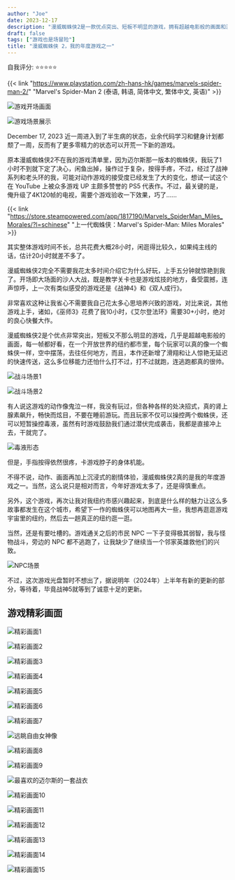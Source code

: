 ```yaml
---
author: "Joe"
date: 2023-12-17
description: "漫威蜘蛛侠2是一款优点突出、短板不明显的游戏，拥有超越电影般的画面和流畅的游戏体验，是我的年度游戏之一"
draft: false
tags: ["游戏也是场冒险"]
title: "漫威蜘蛛侠 2，我的年度游戏之一"
---
```


自我评分: ⭐️⭐️⭐️⭐️⭐️

{{< link "https://www.playstation.com/zh-hans-hk/games/marvels-spider-man-2/" "Marvel's Spider-Man 2 (泰语, 韩语, 简体中文, 繁体中文, 英语)" >}}

![游戏开场画面](/images/posts/marvel-spiderman-2-game-review/spiderman-2-opening.webp)

![游戏场景展示](/images/posts/marvel-spiderman-2-game-review/spiderman-2-scene-1.webp)

December 17, 2023 近一周进入到了半生病的状态，业余代码学习和健身计划都颓了一周，反而有了更多零精力的状态可以开荒一下新的游戏。

原本漫威蜘蛛侠2不在我的游戏清单里，因为迈尔斯那一版本的蜘蛛侠，我玩了1小时不到就下定了决心，闲鱼出掉，操作过于复杂，按得手疼，不过，经过了战神系列和老头环的我，可能对动作游戏的接受度已经发生了大的变化，想试一试这个在 YouTube 上被众多游戏 UP 主颇多赞誉的 PS5 代表作。不过，最关键的是，俺升级了4K120帧的电视，需要个游戏验收一下效果，巧了……

{{< link "https://store.steampowered.com/app/1817190/Marvels_SpiderMan_Miles_Morales/?l=schinese" "上一代蜘蛛侠：Marvel's Spider-Man: Miles Morales" >}}

其实整体游戏时间不长，总共花费大概28小时，闲逛得比较久，如果纯主线的话，估计20小时就差不多了。

漫威蜘蛛侠2完全不需要我花太多时间介绍它为什么好玩，上手五分钟就惊艳到我了。开场即大场面的沙人大战，既是教学关卡也是游戏炫技的地方，备受震撼，连声惊呼，上一次有类似感受的游戏还是《战神4》和《双人成行》。

非常喜欢这种让我省心不需要我自己花太多心思培养兴致的游戏，对比来说，其他游戏上手，诸如，《巫师3》花费了我10小时，《艾尔登法环》需要30+小时，绝对的良心快餐大作。

漫威蜘蛛侠2是个优点非常突出，短板又不那么明显的游戏，几乎是超越电影般的画面，每一帧都好看，在一个开放世界的纽约都市里，每个玩家可以真的像一个蜘蛛侠一样，空中摆荡，去往任何地方，而且，本作还新增了滑翔和让人惊艳无延迟的快速传送，这么多位移能力还怕什么打不过，打不过就跑，连逃跑都真的很帅。

![战斗场景1](/images/posts/marvel-spiderman-2-game-review/spiderman-2-battle-1.webp)

![战斗场景2](/images/posts/marvel-spiderman-2-game-review/spiderman-2-battle-2.webp)

有人说这游戏的动作像鬼泣一样，我没有玩过，但各种各样的处决招式，真的肾上腺素飙升，畅快而炫目，不要在睡前游玩。而且玩家不仅可以操控两个蜘蛛侠，还可以短暂操控毒液，虽然有时游戏鼓励我们通过潜伏完成袭击，我都是直接冲上去，干就完了。

![毒液形态](/images/posts/marvel-spiderman-2-game-review/spiderman-2-venom.webp)

但是，手指按得依然很疼，卡游戏脖子的身体机能。

不得不说，动作、画面再加上沉浸式的剧情体验，漫威蜘蛛侠2真的是我的年度游戏之一。当然，这么说只是相对而言，今年好游戏太多了，还是得慎重点。

另外，这个游戏，再次让我对我纽约市感兴趣起来，到底是什么样的魅力让这么多故事都发生在这个城市，希望下一作的蜘蛛侠可以地图再大一些，我想再逛逛游戏宇宙里的纽约，然后去一趟真正的纽约逛一逛。

当然，还是有要吐槽的。游戏通关之后的市民 NPC 一下子变得极其弱智，我与怪物战斗，旁边的 NPC 都不逃跑了，让我缺少了继续当一个邻家英雄救他们的兴致。

![NPC场景](/images/posts/marvel-spiderman-2-game-review/spiderman-2-npc.webp)

不过，这次游戏光盘暂时不想出了，据说明年（2024年）上半年有新的更新的部分，等待着，毕竟战神5就等到了诚意十足的更新。

## 游戏精彩画面

![精彩画面1](/images/posts/marvel-spiderman-2-game-review/spiderman-2-highlight-1.webp)

![精彩画面2](/images/posts/marvel-spiderman-2-game-review/spiderman-2-highlight-2.webp)

![精彩画面3](/images/posts/marvel-spiderman-2-game-review/spiderman-2-highlight-3.webp)

![精彩画面4](/images/posts/marvel-spiderman-2-game-review/spiderman-2-highlight-4.webp)

![精彩画面5](/images/posts/marvel-spiderman-2-game-review/spiderman-2-highlight-5.webp)

![精彩画面6](/images/posts/marvel-spiderman-2-game-review/spiderman-2-highlight-6.webp)

![精彩画面7](/images/posts/marvel-spiderman-2-game-review/spiderman-2-highlight-7.webp)

![远眺自由女神像](/images/posts/marvel-spiderman-2-game-review/spiderman-2-statue-of-liberty.webp)

![精彩画面8](/images/posts/marvel-spiderman-2-game-review/spiderman-2-highlight-8.webp)

![精彩画面9](/images/posts/marvel-spiderman-2-game-review/spiderman-2-highlight-9.webp)

![最喜欢的迈尔斯的一套战衣](/images/posts/marvel-spiderman-2-game-review/spiderman-2-miles-suit.webp)

![精彩画面10](/images/posts/marvel-spiderman-2-game-review/spiderman-2-highlight-10.webp)

![精彩画面11](/images/posts/marvel-spiderman-2-game-review/spiderman-2-highlight-11.webp)

![精彩画面12](/images/posts/marvel-spiderman-2-game-review/spiderman-2-highlight-12.webp)

![精彩画面13](/images/posts/marvel-spiderman-2-game-review/spiderman-2-highlight-13.webp)

![精彩画面14](/images/posts/marvel-spiderman-2-game-review/spiderman-2-highlight-14.webp)

![精彩画面15](/images/posts/marvel-spiderman-2-game-review/spiderman-2-highlight-15.webp) 